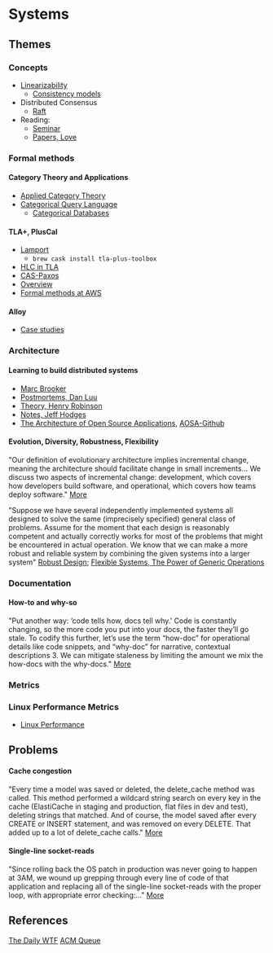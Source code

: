 # Systems
## Themes
### Concepts
* [Linearizability](https://cs.brown.edu/~mph/HerlihyW90/p463-herlihy.pdf)
  * [Consistency models](https://aphyr.com/posts/313-strong-consistency-models)
* Distributed Consensus
  * [Raft](http://thesecretlivesofdata.com/raft/)
* Reading:
  * [Seminar](http://muratbuffalo.blogspot.com/2016/11/my-distributed-systems-seminars-reading.html)
  * [Papers, Love](https://github.com/yoavrubin/papers-i-love)

### Formal methods
#### Category Theory and Applications
* [Applied Category Theory](http://www.appliedcategorytheory.org)
* [Categorical Query Language](https://www.categoricaldata.net)
  * [Categorical Databases](https://www.categoricaldata.net/cql/Kensho-CategoricalDatabases_20190227.pdf)

#### TLA+, PlusCal
* [Lamport](http://lamport.azurewebsites.net/tla/high-level-view.html)
  * `brew cask install tla-plus-toolbox`
* [HLC in TLA](http://muratbuffalo.blogspot.com/2015/01/my-experience-with-using-tla-in.html)
* [CAS-Paxos](http://tbg.github.io/single-decree-paxos-tla-compare-and-swap)
* [Overview](https://github.com/osoco/pluscal-overview)
* [Formal methods at AWS](https://lamport.azurewebsites.net/tla/formal-methods-amazon.pdf)

#### Alloy
* [Case studies](http://alloytools.org/citations/case-studies.html)

### Architecture
#### Learning to build distributed systems
* [Marc Brooker](https://brooker.co.za/blog/2019/04/03/learning.html)
* [Postmortems, Dan Luu](https://danluu.com/postmortem-lessons/)
* [Theory, Henry Robinson](https://www.the-paper-trail.org/post/2014-08-09-distributed-systems-theory-for-the-distributed-systems-engineer/)
* [Notes, Jeff Hodges](https://www.somethingsimilar.com/2013/01/14/notes-on-distributed-systems-for-young-bloods/)
* [The Architecture of Open Source Applications](aosabook.org/en/index.html), [AOSA-Github](https://github.com/aosabook)

#### Evolution, Diversity, Robustness, Flexibility
"Our definition of evolutionary architecture implies incremental change, meaning 
the architecture should facilitate change in small increments... We discuss two 
aspects of incremental change: development, which covers how developers build 
software, and operational, which covers how teams deploy software."
[More](https://files.thoughtworks.com/pdfs/Books/Building+evolutionary+architecture.pdf)

"Suppose we have several independently implemented systems all designed to solve the same 
(imprecisely specified) general class of problems. Assume for the moment that each design is 
reasonably competent and actually correctly works for most of the problems that might be 
encountered in actual operation.  We know that we can make a more robust and reliable system 
by combining the given systems into a larger system"
[Robust Design](https://github.com/yoavrubin/papers-i-love/blob/master/philosophy/Sussman-Robust_Design_Through_Diversity.pdf); 
[Flexible Systems, The Power of Generic Operations](https://vimeo.com/151465912)

### Documentation
#### How-to and why-so
"Put another way: ‘code tells how, docs tell why.’ Code is constantly changing, 
so the more code you put into your docs, the faster they’ll go stale. To codify 
this further, let’s use the term “how-doc” for operational details like code 
snippets, and “why-doc” for narrative, contextual descriptions  3. We can mitigate 
staleness by limiting the amount we mix the how-docs with the why-docs."
[More](https://codeascraft.com/2018/10/10/etsys-experiment-with-immutable-documentation/)

### Metrics
### Linux Performance Metrics
* [Linux Performance](http://www.brendangregg.com/linuxperf.html)

## Problems
#### Cache congestion
"Every time a model was saved or deleted, the delete_cache method was called. 
This method performed a wildcard string search on every key in the cache 
(ElastiCache in staging and production, flat files in dev and test), deleting 
strings that matched. And of course, the model saved after every CREATE or INSERT 
statement, and was removed on every DELETE. That added up to a lot of 
delete_cache calls." 
[More](http://thedailywtf.com/articles/cache-congestion)

#### Single-line socket-reads
"Since rolling back the OS patch in production was never going to happen at 3AM, 
we wound up grepping through every line of code of that application and replacing 
all of the single-line socket-reads with the proper loop, with appropriate error 
checking:..." [More](https://thedailywtf.com/articles/assumptions-are-the-mother-of-all-bugs)

## References
[The Daily WTF](https://thedailywtf.com)
[ACM Queue](https://queue.acm.org)
